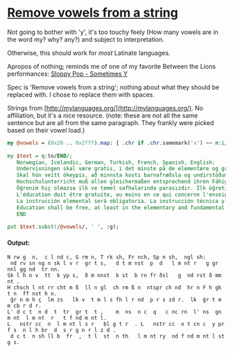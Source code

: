 [1]: https://rosettacode.org/wiki/Remove_vowels_from_a_string

# [Remove vowels from a string][1]

Not going to bother with 'y', it's too touchy feely (How many vowels are in the word my? why? any?) and subject to interpretation.



Otherwise, this should work for *most* Latinate languages.



Apropos of nothing; reminds me of one of my favorite Between the Lions performances: [Sloppy Pop - Sometimes Y](https://www.youtube.com/watch?v=EkKKb6C8NKs)



Spec is 'Remove vowels from a string'; nothing about what they should be replaced with. I chose to replace them with spaces.



Strings from [http://mylanguages.org/](http://mylanguages.org/). No affiliation, but it's a nice resource. (note: these are not all the same sentence but are all from the same paragraph. They frankly were picked based on their vowel load.)

```perl
my @vowels = (0x20 .. 0x2fff).map: { .chr if .chr.samemark('x') ~~ m:i/<[aæeiıoœu]>/ }
 
my $text = q:to/END/;
   Norwegian, Icelandic, German, Turkish, French, Spanish, English:
   Undervisningen skal være gratis, i det minste på de elementære og grunnleggende trinn.
   Skal hún veitt ókeypis, að minnsta kosti barnafræðsla og undirstöðummentu.
   Hochschulunterricht muß allen gleichermaßen entsprechend ihren Fähigkeiten offenstehen.
   Öğrenim hiç olmazsa ilk ve temel safhalarında parasızdır. İlk öğretim mecburidir.
   L'éducation doit être gratuite, au moins en ce qui concerne l'enseignement élémentaire et fondamental.
   La instrucción elemental será obligatoria. La instrucción técnica y profesional habrá de ser generalizada.
   Education shall be free, at least in the elementary and fundamental stages.
   END
 
put $text.subst(/@vowels/, ' ', :g);
```

#### Output:
```
N rw g  n,  c l nd c, G rm n, T rk sh, Fr nch, Sp n sh,  ngl sh:
 nd rv sn ng n sk l v r  gr t s,   d t m nst  p  d   l m nt r   g gr nnl gg nd  tr nn.
Sk l h n v  tt  k yp s,  ð m nnst  k st  b rn fr ðsl   g  nd rst ð mm nt .
H chsch l nt rr cht m ß  ll n gl  ch rm ß n  ntspr ch nd  hr n F h gk  t n  ff nst h n.
 ğr n m h ç  lm zs   lk v  t m l s fh l r nd  p r s zd r.  lk  ğr t m m cb r d r.
L' d c t  n d  t  tr  gr t  t ,    m  ns  n c  q   c nc rn  l' ns  gn m nt  l m nt  r   t f nd m nt l.
L   nstr cc  n  l m nt l s r   bl g t r  . L   nstr cc  n t cn c  y pr f s  n l h br  d  s r g n r l z d .
 d c t  n sh ll b  fr  ,  t l  st  n th   l m nt ry  nd f nd m nt l st g s.
```
